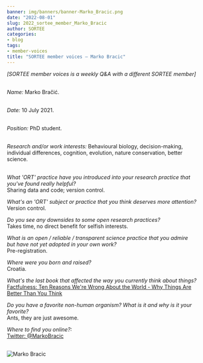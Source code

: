 ```yaml
---
banner: img/banners/banner-Marko_Bracic.png
date: "2022-08-01"
slug: 2022_sortee_member_Marko_Bracic
author: SORTEE
categories:
- blog
tags:
- member-voices
title: "SORTEE member voices – Marko Bracic" 
---
```



*[SORTEE member voices is a weekly Q&A with a different SORTEE member]*   
&nbsp;
&nbsp;

   _Name:_ Marko Bračić.   
&nbsp;

   _Date:_ 10 July 2021.   
&nbsp;

   _Position:_ PhD student.   
&nbsp;

   _Research and/or work interests:_ Behavioural biology, decision-making, individual differences, cognition, evolution, nature conservation, better science.   
&nbsp;
&nbsp;

_What 'ORT' practice have you introduced into your research practice that you've found really helpful?_   
Sharing data and code; version control.
&nbsp;
&nbsp;

_What's an 'ORT' subject or practice that you think deserves more attention?_   
Version control.
&nbsp;
&nbsp;

_Do you see any downsides to some open research practices?_   
Takes time, no direct benefit for selfish interests.
&nbsp;
&nbsp;

_What is an open / reliable / transparent science practice that you admire but have not yet adopted in your own work?_   
Pre-registration.
&nbsp;
&nbsp;

_Where were you born and raised?_   
Croatia.
&nbsp;
&nbsp;

_What's the last book that affected the way you currently think about things?_   
[Factfulness: Ten Reasons We're Wrong About the World - Why Things Are Better Than You Think](https://en.wikipedia.org/wiki/Factfulness:_Ten_Reasons_We%27re_Wrong_About_the_World_–_and_Why_Things_Are_Better_Than_You_Think)
&nbsp;
&nbsp;

_Do you have a favorite non-human organism? What is it and why is it your favorite?_   
Ants, they are just awesome.
&nbsp;
&nbsp;

_Where to find you online?:_   
[Twitter: @MarkoBracic](https://twitter.com/markobracic)   
&nbsp;
&nbsp;


![Marko Bracic](/img/Marko_Bracic.png)    
&nbsp;